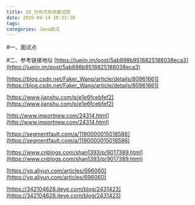 ```yaml
---
title: 20_分布式系统面试题
date: 2019-04-14 18:33:20
tags:
categories: Java面试
---
```



#一、面试点



#二、参考链接地址
[https://juejin.im/post/5ab898b9518825188038eca3](https://juejin.im/post/5ab898b9518825188038eca3)

[https://blog.csdn.net/Faker_Wang/article/details/80961661](https://blog.csdn.net/Faker_Wang/article/details/80961661)

[https://www.jianshu.com/p/e1e6fcebfef2](https://www.jianshu.com/p/e1e6fcebfef2)

[http://www.importnew.com/24314.html](http://www.importnew.com/24314.html)

[https://segmentfault.com/a/1190000015018586](https://segmentfault.com/a/1190000015018586)

[https://www.cnblogs.com/shan1393/p/9017389.html](https://www.cnblogs.com/shan1393/p/9017389.html)

[https://yq.aliyun.com/articles/696060](https://yq.aliyun.com/articles/696060)

[https://342104628.iteye.com/blog/2431423](https://342104628.iteye.com/blog/2431423)